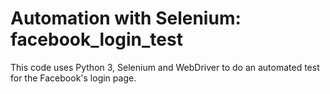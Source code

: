 # Automation with Selenium: facebook_login_test

This code uses Python 3, Selenium and WebDriver to do an automated test for the Facebook's login page. 
